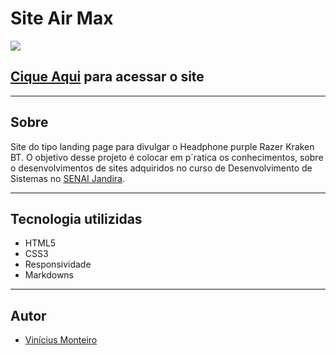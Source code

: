 # Site Air Max

![](./img/DESKTOP.png.png)
## [Cique Aqui](https://monteiro77.github.io/Projeto-AirMax-Lima/) para acessar o site
---
## Sobre 
Site do tipo landing page para divulgar o Headphone purple Razer Kraken BT.
O objetivo desse projeto é colocar em p´ratica os conhecimentos, sobre o desenvolvimentos de sites adquiridos no curso de Desenvolvimento de Sistemas no [SENAI Jandira](https://jandira.sp.senai.br/).

---

## Tecnologia utilizidas
- HTML5
- CSS3
- Responsividade
- Markdowns

---

## Autor
- [Vinícius Monteiro](https://github.com/Monteiro77)

